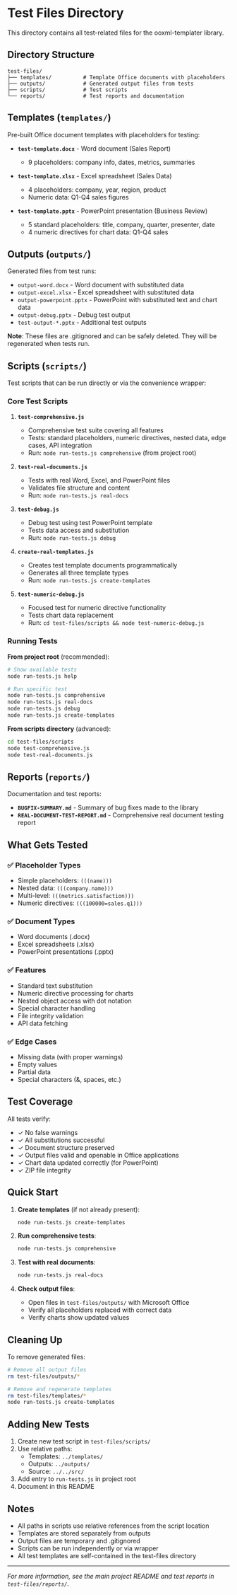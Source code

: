 # Test Files Directory

This directory contains all test-related files for the ooxml-templater library.

## Directory Structure

```
test-files/
├── templates/          # Template Office documents with placeholders
├── outputs/            # Generated output files from tests
├── scripts/            # Test scripts
└── reports/            # Test reports and documentation
```

## Templates (`templates/`)

Pre-built Office document templates with placeholders for testing:

- **`test-template.docx`** - Word document (Sales Report)
  - 9 placeholders: company info, dates, metrics, summaries

- **`test-template.xlsx`** - Excel spreadsheet (Sales Data)
  - 4 placeholders: company, year, region, product
  - Numeric data: Q1-Q4 sales figures

- **`test-template.pptx`** - PowerPoint presentation (Business Review)
  - 5 standard placeholders: title, company, quarter, presenter, date
  - 4 numeric directives for chart data: Q1-Q4 sales

## Outputs (`outputs/`)

Generated files from test runs:

- `output-word.docx` - Word document with substituted data
- `output-excel.xlsx` - Excel spreadsheet with substituted data
- `output-powerpoint.pptx` - PowerPoint with substituted text and chart data
- `output-debug.pptx` - Debug test output
- `test-output-*.pptx` - Additional test outputs

**Note**: These files are .gitignored and can be safely deleted. They will be regenerated when tests run.

## Scripts (`scripts/`)

Test scripts that can be run directly or via the convenience wrapper:

### Core Test Scripts

1. **`test-comprehensive.js`**
   - Comprehensive test suite covering all features
   - Tests: standard placeholders, numeric directives, nested data, edge cases, API integration
   - Run: `node run-tests.js comprehensive` (from project root)

2. **`test-real-documents.js`**
   - Tests with real Word, Excel, and PowerPoint files
   - Validates file structure and content
   - Run: `node run-tests.js real-docs`

3. **`test-debug.js`**
   - Debug test using test PowerPoint template
   - Tests data access and substitution
   - Run: `node run-tests.js debug`

4. **`create-real-templates.js`**
   - Creates test template documents programmatically
   - Generates all three template types
   - Run: `node run-tests.js create-templates`

5. **`test-numeric-debug.js`**
   - Focused test for numeric directive functionality
   - Tests chart data replacement
   - Run: `cd test-files/scripts && node test-numeric-debug.js`

### Running Tests

**From project root** (recommended):
```bash
# Show available tests
node run-tests.js help

# Run specific test
node run-tests.js comprehensive
node run-tests.js real-docs
node run-tests.js debug
node run-tests.js create-templates
```

**From scripts directory** (advanced):
```bash
cd test-files/scripts
node test-comprehensive.js
node test-real-documents.js
```

## Reports (`reports/`)

Documentation and test reports:

- **`BUGFIX-SUMMARY.md`** - Summary of bug fixes made to the library
- **`REAL-DOCUMENT-TEST-REPORT.md`** - Comprehensive real document testing report

## What Gets Tested

### ✅ Placeholder Types
- Simple placeholders: `(((name)))`
- Nested data: `(((company.name)))`
- Multi-level: `(((metrics.satisfaction)))`
- Numeric directives: `(((100000=sales.q1)))`

### ✅ Document Types
- Word documents (.docx)
- Excel spreadsheets (.xlsx)
- PowerPoint presentations (.pptx)

### ✅ Features
- Standard text substitution
- Numeric directive processing for charts
- Nested object access with dot notation
- Special character handling
- File integrity validation
- API data fetching

### ✅ Edge Cases
- Missing data (with proper warnings)
- Empty values
- Partial data
- Special characters (&, spaces, etc.)

## Test Coverage

All tests verify:
- ✓ No false warnings
- ✓ All substitutions successful
- ✓ Document structure preserved
- ✓ Output files valid and openable in Office applications
- ✓ Chart data updated correctly (for PowerPoint)
- ✓ ZIP file integrity

## Quick Start

1. **Create templates** (if not already present):
   ```bash
   node run-tests.js create-templates
   ```

2. **Run comprehensive tests**:
   ```bash
   node run-tests.js comprehensive
   ```

3. **Test with real documents**:
   ```bash
   node run-tests.js real-docs
   ```

4. **Check output files**:
   - Open files in `test-files/outputs/` with Microsoft Office
   - Verify all placeholders replaced with correct data
   - Verify charts show updated values

## Cleaning Up

To remove generated files:
```bash
# Remove all output files
rm test-files/outputs/*

# Remove and regenerate templates
rm test-files/templates/*
node run-tests.js create-templates
```

## Adding New Tests

1. Create new test script in `test-files/scripts/`
2. Use relative paths:
   - Templates: `../templates/`
   - Outputs: `../outputs/`
   - Source: `../../src/`
3. Add entry to `run-tests.js` in project root
4. Document in this README

## Notes

- All paths in scripts use relative references from the script location
- Templates are stored separately from outputs
- Output files are temporary and .gitignored
- Scripts can be run independently or via wrapper
- All test templates are self-contained in the test-files directory

---

*For more information, see the main project README and test reports in `test-files/reports/`.*
